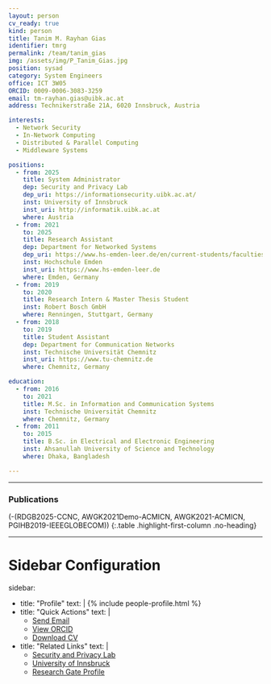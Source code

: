```yaml
---
layout: person
cv_ready: true
kind: person
title: Tanim M. Rayhan Gias
identifier: tmrg
permalink: /team/tanim_gias
img: /assets/img/P_Tanim_Gias.jpg
position: sysad
category: System Engineers
office: ICT 3W05
ORCID: 0009-0006-3083-3259
email: tm-rayhan.gias@uibk.ac.at
address: Technikerstraße 21A, 6020 Innsbruck, Austria

interests:
  - Network Security
  - In-Network Computing
  - Distributed & Parallel Computing
  - Middleware Systems

positions:
  - from: 2025
    title: System Administrator
    dep: Security and Privacy Lab
    dep_uri: https://informationsecurity.uibk.ac.at/
    inst: University of Innsbruck
    inst_uri: http://informatik.uibk.ac.at
    where: Austria
  - from: 2021
    to: 2025
    title: Research Assistant
    dep: Department for Networked Systems
    dep_uri: https://www.hs-emden-leer.de/en/current-students/faculties/technology/laboratories/networked-systems
    inst: Hochschule Emden
    inst_uri: https://www.hs-emden-leer.de
    where: Emden, Germany
  - from: 2019
    to: 2020
    title: Research Intern & Master Thesis Student
    inst: Robert Bosch GmbH
    where: Renningen, Stuttgart, Germany
  - from: 2018
    to: 2019
    title: Student Assistant
    dep: Department for Communication Networks
    inst: Technische Universität Chemnitz
    inst_uri: https://www.tu-chemnitz.de
    where: Chemnitz, Germany

education:
  - from: 2016
    to: 2021
    title: M.Sc. in Information and Communication Systems
    inst: Technische Universität Chemnitz
    where: Chemnitz, Germany
  - from: 2011
    to: 2015
    title: B.Sc. in Electrical and Electronic Engineering
    inst: Ahsanullah University of Science and Technology
    where: Dhaka, Bangladesh

---
```


---
### Publications
(-(RDGB2025-CCNC, AWGK2021Demo-ACMICN, AWGK2021-ACMICN, PGIHB2019-IEEEGLOBECOM))
{:.table .highlight-first-column .no-heading}

---



# Sidebar Configuration
sidebar:
  - title: "Profile"
    text: |
      {% include people-profile.html %}
  - title: "Quick Actions"
    text: |
      - [Send Email](mailto:tm-rayhan.gias@uibk.ac.at)
      - [View ORCID](https://orcid.org/0009-0006-3083-3259)
      - [Download CV](/files/cv_tmrg.pdf)
  - title: "Related Links"
    text: |
      - [Security and Privacy Lab](https://informationsecurity.uibk.ac.at/)
      - [University of Innsbruck](http://informatik.uibk.ac.at)
      - [Research Gate Profile](#)

